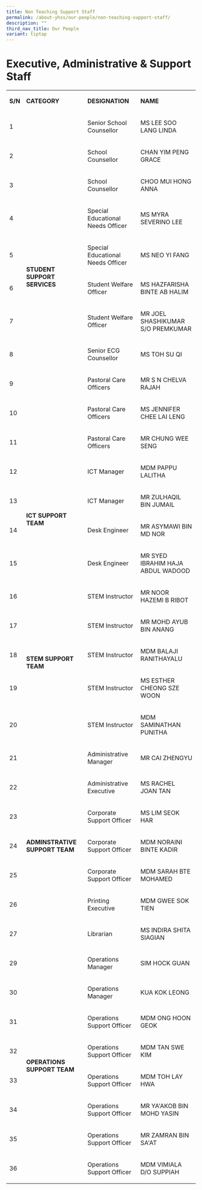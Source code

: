 ```yaml
---
title: Non Teaching Support Staff
permalink: /about-yhss/our-people/non-teaching-support-staff/
description: ""
third_nav_title: Our People
variant: tiptap
---
```

<h1><strong>Executive, Administrative &amp; Support Staff</strong></h1>
<p></p>
<table style="minWidth: 100px">
<colgroup>
<col>
<col>
<col>
<col>
</colgroup>
<tbody>
<tr>
<td rowspan="1" colspan="1">
<p><strong>S/N</strong>
</p>
</td>
<td rowspan="1" colspan="1">
<p><strong>CATEGORY</strong>
</p>
</td>
<td rowspan="1" colspan="1">
<p><strong>DESIGNATION</strong>
</p>
</td>
<td rowspan="1" colspan="1">
<p><strong>NAME</strong>
</p>
</td>
</tr>
<tr>
<td rowspan="1" colspan="1">
<p>1</p>
</td>
<td rowspan="11" colspan="1">
<p><strong>STUDENT SUPPORT SERVICES</strong>
<br>
<br>&nbsp;</p>
</td>
<td rowspan="1" colspan="1">
<p>Senior School Counsellor</p>
</td>
<td rowspan="1" colspan="1">
<p>MS LEE SOO LANG LINDA</p>
</td>
</tr>
<tr>
<td rowspan="1" colspan="1">
<p>2</p>
</td>
<td rowspan="1" colspan="1">
<p>School Counsellor</p>
</td>
<td rowspan="1" colspan="1">
<p>CHAN YIM PENG GRACE</p>
</td>
</tr>
<tr>
<td rowspan="1" colspan="1">
<p>3</p>
</td>
<td rowspan="1" colspan="1">
<p>School Counsellor</p>
</td>
<td rowspan="1" colspan="1">
<p>CHOO MUI HONG ANNA</p>
</td>
</tr>
<tr>
<td rowspan="1" colspan="1">
<p>4</p>
</td>
<td rowspan="1" colspan="1">
<p>Special Educational Needs Officer</p>
</td>
<td rowspan="1" colspan="1">
<p>MS MYRA SEVERINO LEE</p>
</td>
</tr>
<tr>
<td rowspan="1" colspan="1">
<p>5</p>
</td>
<td rowspan="1" colspan="1">
<p>Special Educational Needs Officer</p>
</td>
<td rowspan="1" colspan="1">
<p>MS NEO YI FANG</p>
</td>
</tr>
<tr>
<td rowspan="1" colspan="1">
<p>6</p>
</td>
<td rowspan="1" colspan="1">
<p>Student Welfare Officer</p>
</td>
<td rowspan="1" colspan="1">
<p>MS HAZFARISHA BINTE AB HALIM</p>
</td>
</tr>
<tr>
<td rowspan="1" colspan="1">
<p>7</p>
</td>
<td rowspan="1" colspan="1">
<p>Student Welfare Officer</p>
</td>
<td rowspan="1" colspan="1">
<p>MR JOEL SHASHIKUMAR S/O PREMKUMAR</p>
</td>
</tr>
<tr>
<td rowspan="1" colspan="1">
<p>8</p>
</td>
<td rowspan="1" colspan="1">
<p>Senior ECG Counsellor</p>
</td>
<td rowspan="1" colspan="1">
<p>MS TOH SU QI</p>
</td>
</tr>
<tr>
<td rowspan="1" colspan="1">
<p>9</p>
</td>
<td rowspan="1" colspan="1">
<p>Pastoral Care Officers</p>
</td>
<td rowspan="1" colspan="1">
<p>MR S N CHELVA RAJAH</p>
</td>
</tr>
<tr>
<td rowspan="1" colspan="1">
<p>10</p>
</td>
<td rowspan="1" colspan="1">
<p>Pastoral Care Officers</p>
</td>
<td rowspan="1" colspan="1">
<p>MS JENNIFER CHEE LAI LENG</p>
</td>
</tr>
<tr>
<td rowspan="1" colspan="1">
<p>11</p>
</td>
<td rowspan="1" colspan="1">
<p>Pastoral Care Officers</p>
</td>
<td rowspan="1" colspan="1">
<p>MR CHUNG WEE SENG</p>
</td>
</tr>
<tr>
<td rowspan="1" colspan="1">
<p>12</p>
</td>
<td rowspan="4" colspan="1">
<p><strong>ICT SUPPORT TEAM</strong>
</p>
</td>
<td rowspan="1" colspan="1">
<p>ICT Manager</p>
</td>
<td rowspan="1" colspan="1">
<p>MDM PAPPU LALITHA</p>
</td>
</tr>
<tr>
<td rowspan="1" colspan="1">
<p>13</p>
</td>
<td rowspan="1" colspan="1">
<p>ICT Manager</p>
</td>
<td rowspan="1" colspan="1">
<p>MR ZULHAQIL BIN JUMAIL</p>
</td>
</tr>
<tr>
<td rowspan="1" colspan="1">
<p>14</p>
</td>
<td rowspan="1" colspan="1">
<p>Desk Engineer</p>
</td>
<td rowspan="1" colspan="1">
<p>MR ASYMAWI BIN MD NOR</p>
</td>
</tr>
<tr>
<td rowspan="1" colspan="1">
<p>15</p>
</td>
<td rowspan="1" colspan="1">
<p>Desk Engineer</p>
</td>
<td rowspan="1" colspan="1">
<p>MR SYED IBRAHIM HAJA ABDUL WADOOD</p>
</td>
</tr>
<tr>
<td rowspan="1" colspan="1">
<p>16</p>
</td>
<td rowspan="5" colspan="1">
<p><strong>STEM SUPPORT TEAM</strong>
</p>
</td>
<td rowspan="1" colspan="1">
<p>STEM Instructor</p>
</td>
<td rowspan="1" colspan="1">
<p>MR NOOR HAZEMI B RIBOT</p>
</td>
</tr>
<tr>
<td rowspan="1" colspan="1">
<p>17</p>
</td>
<td rowspan="1" colspan="1">
<p>STEM Instructor</p>
</td>
<td rowspan="1" colspan="1">
<p>MR MOHD AYUB BIN ANANG</p>
</td>
</tr>
<tr>
<td rowspan="1" colspan="1">
<p>18</p>
</td>
<td rowspan="1" colspan="1">
<p>STEM Instructor</p>
</td>
<td rowspan="1" colspan="1">
<p>MDM BALAJI RANITHAYALU</p>
</td>
</tr>
<tr>
<td rowspan="1" colspan="1">
<p>19</p>
</td>
<td rowspan="1" colspan="1">
<p>STEM Instructor</p>
</td>
<td rowspan="1" colspan="1">
<p>MS ESTHER CHEONG SZE WOON</p>
</td>
</tr>
<tr>
<td rowspan="1" colspan="1">
<p>20</p>
</td>
<td rowspan="1" colspan="1">
<p>STEM Instructor</p>
</td>
<td rowspan="1" colspan="1">
<p>MDM SAMINATHAN PUNITHA</p>
</td>
</tr>
<tr>
<td rowspan="1" colspan="1">
<p>21</p>
</td>
<td rowspan="7" colspan="1">
<p><strong>ADMINSTRATIVE SUPPORT TEAM</strong>
</p>
</td>
<td rowspan="1" colspan="1">
<p>Administrative Manager</p>
</td>
<td rowspan="1" colspan="1">
<p>MR CAI ZHENGYU</p>
</td>
</tr>
<tr>
<td rowspan="1" colspan="1">
<p>22</p>
</td>
<td rowspan="1" colspan="1">
<p>Administrative Executive</p>
</td>
<td rowspan="1" colspan="1">
<p>MS RACHEL JOAN TAN</p>
</td>
</tr>
<tr>
<td rowspan="1" colspan="1">
<p>23</p>
</td>
<td rowspan="1" colspan="1">
<p>Corporate Support Officer</p>
</td>
<td rowspan="1" colspan="1">
<p>MS LIM SEOK HAR</p>
</td>
</tr>
<tr>
<td rowspan="1" colspan="1">
<p>24</p>
</td>
<td rowspan="1" colspan="1">
<p>Corporate Support Officer</p>
</td>
<td rowspan="1" colspan="1">
<p>MDM NORAINI BINTE KADIR</p>
</td>
</tr>
<tr>
<td rowspan="1" colspan="1">
<p>25</p>
</td>
<td rowspan="1" colspan="1">
<p>Corporate Support Officer</p>
</td>
<td rowspan="1" colspan="1">
<p>MDM SARAH BTE MOHAMED</p>
</td>
</tr>
<tr>
<td rowspan="1" colspan="1">
<p>26</p>
</td>
<td rowspan="1" colspan="1">
<p>Printing Executive</p>
</td>
<td rowspan="1" colspan="1">
<p>MDM GWEE SOK TIEN</p>
</td>
</tr>
<tr>
<td rowspan="1" colspan="1">
<p>27</p>
</td>
<td rowspan="1" colspan="1">
<p>Librarian</p>
</td>
<td rowspan="1" colspan="1">
<p>MS INDIRA SHITA SIAGIAN</p>
</td>
</tr>
<tr>
<td rowspan="1" colspan="1">
<p>29</p>
</td>
<td rowspan="8" colspan="1">
<p><strong>OPERATIONS SUPPORT TEAM</strong>
</p>
</td>
<td rowspan="1" colspan="1">
<p>Operations Manager</p>
</td>
<td rowspan="1" colspan="1">
<p>SIM HOCK GUAN</p>
</td>
</tr>
<tr>
<td rowspan="1" colspan="1">
<p>30</p>
</td>
<td rowspan="1" colspan="1">
<p>Operations Manager</p>
</td>
<td rowspan="1" colspan="1">
<p>KUA KOK LEONG</p>
</td>
</tr>
<tr>
<td rowspan="1" colspan="1">
<p>31</p>
</td>
<td rowspan="1" colspan="1">
<p>Operations Support Officer</p>
</td>
<td rowspan="1" colspan="1">
<p>MDM ONG HOON GEOK</p>
</td>
</tr>
<tr>
<td rowspan="1" colspan="1">
<p>32</p>
</td>
<td rowspan="1" colspan="1">
<p>Operations Support Officer</p>
</td>
<td rowspan="1" colspan="1">
<p>MDM TAN SWE KIM</p>
</td>
</tr>
<tr>
<td rowspan="1" colspan="1">
<p>33</p>
</td>
<td rowspan="1" colspan="1">
<p>Operations Support Officer</p>
</td>
<td rowspan="1" colspan="1">
<p>MDM TOH LAY HWA</p>
</td>
</tr>
<tr>
<td rowspan="1" colspan="1">
<p>34</p>
</td>
<td rowspan="1" colspan="1">
<p>Operations Support Officer</p>
</td>
<td rowspan="1" colspan="1">
<p>MR YA'AKOB BIN MOHD YASIN</p>
</td>
</tr>
<tr>
<td rowspan="1" colspan="1">
<p>35</p>
</td>
<td rowspan="1" colspan="1">
<p>Operations Support Officer</p>
</td>
<td rowspan="1" colspan="1">
<p>MR ZAMRAN BIN SA'AT</p>
</td>
</tr>
<tr>
<td rowspan="1" colspan="1">
<p>36</p>
</td>
<td rowspan="1" colspan="1">
<p>Operations Support Officer</p>
</td>
<td rowspan="1" colspan="1">
<p>MDM VIMIALA D/O SUPPIAH</p>
</td>
</tr>
</tbody>
</table>
<p></p>